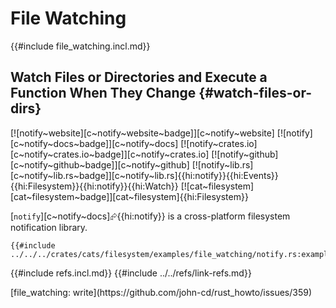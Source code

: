 # File Watching

{{#include file_watching.incl.md}}

## Watch Files or Directories and Execute a Function When They Change {#watch-files-or-dirs}

[![notify~website][c~notify~website~badge]][c~notify~website] [![notify][c~notify~docs~badge]][c~notify~docs] [![notify~crates.io][c~notify~crates.io~badge]][c~notify~crates.io] [![notify~github][c~notify~github~badge]][c~notify~github] [![notify~lib.rs][c~notify~lib.rs~badge]][c~notify~lib.rs]{{hi:notify}}{{hi:Events}}{{hi:Filesystem}}{{hi:notify}}{{hi:Watch}} [![cat~filesystem][cat~filesystem~badge]][cat~filesystem]{{hi:Filesystem}}

[`notify`][c~notify~docs]⮳{{hi:notify}} is a cross-platform filesystem notification library.

```rust,editable
{{#include ../../../crates/cats/filesystem/examples/file_watching/notify.rs:example}}
```

{{#include refs.incl.md}}
{{#include ../../refs/link-refs.md}}

<div class="hidden">
[file_watching: write](https://github.com/john-cd/rust_howto/issues/359)
</div>
